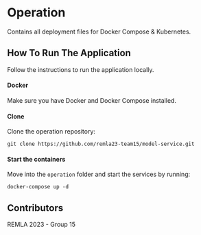 # Operation
Contains all deployment files for Docker Compose &amp; Kubernetes.

## How To Run The Application

Follow the instructions to run the application locally.

#### Docker

Make sure you have Docker and Docker Compose installed.

#### Clone

Clone the operation repository:
```
git clone https://github.com/remla23-team15/model-service.git
```

#### Start the containers

Move into the `operation` folder and start the services by running:
```
docker-compose up -d
```

## Contributors

REMLA 2023 - Group 15
